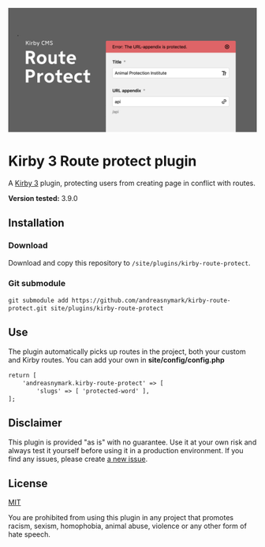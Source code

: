 ![Kirby Route Protect](kirby-route-protect.png)

# Kirby 3 Route protect plugin 

A [Kirby 3](https://getkirby.com) plugin, protecting users from creating page in conflict with routes. 

**Version tested:** 3.9.0

## Installation

### Download

Download and copy this repository to `/site/plugins/kirby-route-protect`.

### Git submodule

	git submodule add https://github.com/andreasnymark/kirby-route-protect.git site/plugins/kirby-route-protect

## Use

The plugin automatically picks up routes in the project, both your custom and Kirby routes. You can add your own in **site/config/config.php**

	return [
		'andreasnymark.kirby-route-protect' => [
  			'slugs' => [ 'protected-word' ],
  	];


## Disclaimer

This plugin is provided "as is" with no guarantee. Use it at your own risk and always test it yourself before using it in a production environment. If you find any issues, please create [a new issue](/andreasnymark/kirby-route-protect/issues/new).

## License

[MIT](https://opensource.org/licenses/MIT)

You are prohibited from using this plugin in any project that promotes racism, sexism, homophobia, animal abuse, violence or any other form of hate speech.


